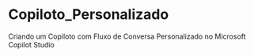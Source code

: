 # Copiloto_Personalizado
Criando um Copiloto com Fluxo de Conversa Personalizado no Microsoft Copilot Studio

